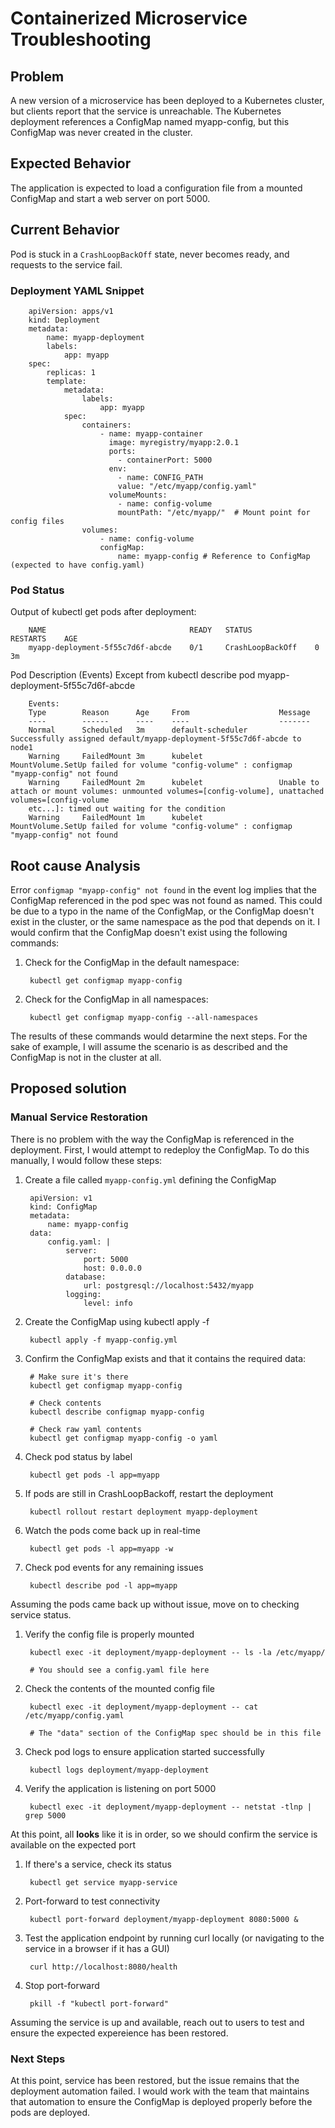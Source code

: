 # Containerized Microservice Troubleshooting

## Problem

A new version of a microservice has been deployed to a Kubernetes cluster, but clients report that the service is unreachable. The Kubernetes deployment references a ConfigMap named myapp-config, but
this ConfigMap was never created in the cluster.

## Expected Behavior

The application is expected to load a configuration file from a mounted ConfigMap and
start a web server on port 5000.

## Current Behavior

Pod is stuck in a `CrashLoopBackOff` state, never becomes ready, and requests to the service fail.

### Deployment YAML Snippet

        apiVersion: apps/v1
        kind: Deployment
        metadata:
            name: myapp-deployment
            labels:
                app: myapp
        spec:
            replicas: 1
            template:
                metadata:
                    labels:
                        app: myapp
                spec:
                    containers:
                        - name: myapp-container
                          image: myregistry/myapp:2.0.1
                          ports:
                            - containerPort: 5000
                          env:
                            - name: CONFIG_PATH
                            value: "/etc/myapp/config.yaml"
                          volumeMounts:
                            - name: config-volume
                            mountPath: "/etc/myapp/"  # Mount point for config files
                    volumes:
                        - name: config-volume
                        configMap:
                            name: myapp-config # Reference to ConfigMap (expected to have config.yaml)

### Pod Status

Output of kubectl get pods after deployment:

        NAME                                READY   STATUS              RESTARTS    AGE
        myapp-deployment-5f55c7d6f-abcde    0/1     CrashLoopBackOff    0           3m

Pod Description (Events)
Except from kubectl describe pod myapp-deployment-5f55c7d6f-abcde

        Events:
        Type        Reason      Age     From                    Message
        ----        ------      ----    ----                    -------
        Normal      Scheduled   3m      default-scheduler       Successfully assigned default/myapp-deployment-5f55c7d6f-abcde to node1
        Warning     FailedMount 3m      kubelet                 MountVolume.SetUp failed for volume "config-volume" : configmap "myapp-config" not found
        Warning     FailedMount 2m      kubelet                 Unable to attach or mount volumes: unmounted volumes=[config-volume], unattached volumes=[config-volume
        etc...]: timed out waiting for the condition
        Warning     FailedMount 1m      kubelet                 MountVolume.SetUp failed for volume "config-volume" : configmap "myapp-config" not found

## Root cause Analysis

Error `configmap "myapp-config" not found` in the event log implies that the ConfigMap referenced in the pod spec was not found as named. This could be due to a typo in the name of the ConfigMap, or the ConfigMap doesn't exist in the cluster, or the same namespace as the pod that depends on it. I would confirm that the ConfigMap doesn't exist using the following commands:

1. Check for the ConfigMap in the default namespace:

        kubectl get configmap myapp-config

2. Check for the ConfigMap in all namespaces:

        kubectl get configmap myapp-config --all-namespaces

The results of these commands would detarmine the next steps. For the sake of example, I will assume the scenario is as described and the ConfigMap is not in the cluster at all.

## Proposed solution

### Manual Service Restoration

There is no problem with the way the ConfigMap is referenced in the deployment. First, I would attempt to redeploy the ConfigMap. To do this manually, I would follow these steps:

1. Create a file called `myapp-config.yml` defining the ConfigMap

        apiVersion: v1
        kind: ConfigMap
        metadata:
            name: myapp-config
        data:
            config.yaml: |
                server:
                    port: 5000
                    host: 0.0.0.0
                database:
                    url: postgresql://localhost:5432/myapp
                logging:
                    level: info

1. Create the ConfigMap using kubectl apply -f 

        kubectl apply -f myapp-config.yml

1. Confirm the ConfigMap exists and that it contains the required data:

        # Make sure it's there
        kubectl get configmap myapp-config

        # Check contents
        kubectl describe configmap myapp-config

        # Check raw yaml contents
        kubectl get configmap myapp-config -o yaml

1. Check pod status by label

        kubectl get pods -l app=myapp

1. If pods are still in CrashLoopBackoff, restart the deployment

        kubectl rollout restart deployment myapp-deployment

1. Watch the pods come back up in real-time

        kubectl get pods -l app=myapp -w

1. Check pod events for any remaining issues

        kubectl describe pod -l app=myapp

Assuming the pods came back up without issue, move on to checking service status.

1. Verify the config file is properly mounted

        kubectl exec -it deployment/myapp-deployment -- ls -la /etc/myapp/

        # You should see a config.yaml file here

1. Check the contents of the mounted config file

        kubectl exec -it deployment/myapp-deployment -- cat /etc/myapp/config.yaml

        # The "data" section of the ConfigMap spec should be in this file

1. Check pod logs to ensure application started successfully

        kubectl logs deployment/myapp-deployment

1. Verify the application is listening on port 5000

        kubectl exec -it deployment/myapp-deployment -- netstat -tlnp | grep 5000

At this point, all **looks** like it is in order, so we should confirm the service is available on the expected port

1. If there's a service, check its status

        kubectl get service myapp-service

1. Port-forward to test connectivity

        kubectl port-forward deployment/myapp-deployment 8080:5000 &

1. Test the application endpoint by running curl locally (or navigating to the service in a browser if it has a GUI)

        curl http://localhost:8080/health

1. Stop port-forward

        pkill -f "kubectl port-forward"

Assuming the service is up and available, reach out to users to test and ensure the expected expereience has been restored.

### Next Steps

At this point, service has been restored, but the issue remains that the deployment automation failed. I would work with the team that maintains that automation to ensure the ConfigMap is deployed properly before the pods are deployed.
